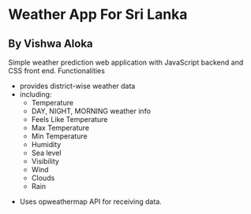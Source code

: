 # Weather App For Sri Lanka
## By Vishwa Aloka
Simple weather prediction web application with JavaScript backend and CSS front end.
Functionalities
* provides district-wise weather data
* including:
    * Temperature
    * DAY, NIGHT, MORNING weather info
    * Feels Like Temperature
    * Max Temperature
    * Min Temperature
    * Humidity
    * Sea level
    * Visibility
    * Wind
    * Clouds
    * Rain
- Uses opweathermap API for receiving data.
